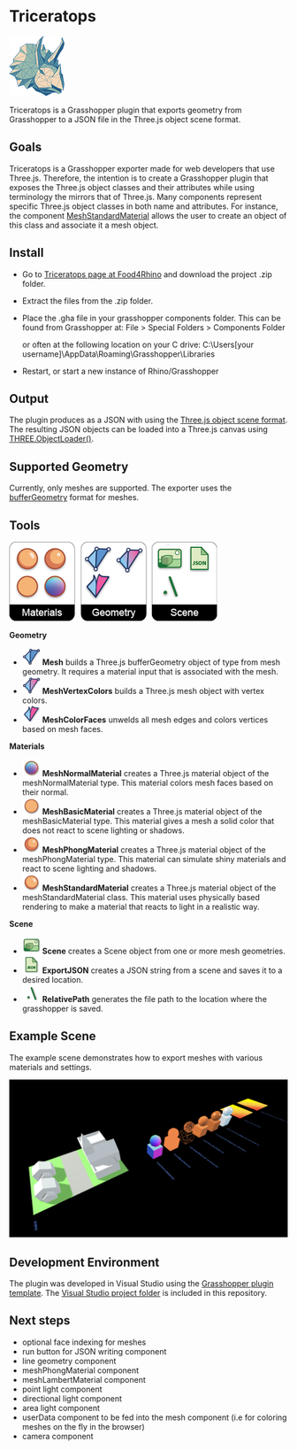 # Triceratops

![Triceratops logo](assets/triceratops-logo-medium.png)

Triceratops is a Grasshopper plugin that exports geometry from Grasshopper to a JSON file in the Three.js object scene format.

## Goals

Triceratops is a Grasshopper exporter made for web developers that use Three.js. Therefore, the intention is to create a Grasshopper plugin that exposes the Three.js object classes and their attributes while using terminology the mirrors that of Three.js. Many components represent specific Three.js object classes in both name and attributes. For instance, the component [MeshStandardMaterial](https://threejs.org/docs/#api/en/materials/MeshStandardMaterial) allows the user to create an object of this class and associate it a mesh object.

## Install

* Go to [Triceratops page at Food4Rhino](https://www.food4rhino.com/app/triceratops) and download the project .zip folder.
* Extract the files from the .zip folder.
* Place the .gha file in your grasshopper components folder. This can be found from Grasshopper at:
  File > Special Folders > Components Folder

  or often at the following location on your C drive:
  C:\Users\[your username]\AppData\Roaming\Grasshopper\Libraries
* Restart, or start a new instance of Rhino/Grasshopper

## Output

The plugin produces as a JSON with using the [Three.js object scene format](https://github.com/mrdoob/three.js/wiki/JSON-Object-Scene-format-4). The resulting JSON objects can be loaded into a Three.js canvas using [THREE.ObjectLoader()](https://threejs.org/docs/#api/en/loaders/ObjectLoader).

## Supported Geometry

Currently, only meshes are supported. The exporter uses the [bufferGeometry](https://threejs.org/docs/#api/en/core/BufferGeometry) format for meshes.

## Tools

![Triceratops menu](assets/triceratops-panel.png)

**Geometry**
* ![Mesh](assets/Mesh.png) **Mesh** builds a Three.js bufferGeometry object of type from mesh geometry. It requires a material input that is associated with the mesh.
* ![MeshVertexColors](assets/MeshVertexColors.png) **MeshVertexColors** builds a Three.js mesh object with vertex colors.
* ![MeshColorFaces](assets/MeshColorFaces.png) **MeshColorFaces** unwelds all mesh edges and colors vertices based on mesh faces.

**Materials**
* ![MeshNormalMaterial](assets/MeshNormalMaterial.png) **MeshNormalMaterial** creates a Three.js material object of the meshNormalMaterial type. This material colors mesh faces based on their normal.
* ![MeshBasicMaterial](assets/MeshBasicMaterial.png) **MeshBasicMaterial** creates a Three.js material object of the meshBasicMaterial type. This material gives a mesh a solid color that does not react to scene lighting or shadows.
* ![MeshPhongMaterial](assets/MeshPhongMaterial.png) **MeshPhongMaterial** creates a Three.js material object of the meshPhongMaterial type. This material can simulate shiny materials and react to scene lighting and shadows.
* ![MeshStandardMaterial](assets/MeshStandardMaterial.png) **MeshStandardMaterial** creates a Three.js material object of the meshStandardMaterial class. This material uses physically based rendering to make a material that reacts to light in a realistic way.

**Scene**
* ![Scene](assets/Scene.png) **Scene** creates a Scene object from one or more mesh geometries.
* ![ExportJSON](assets/ExportJSON.png) **ExportJSON** creates a JSON string from a scene and saves it to a desired location.
* ![RelativePath](assets/RelativePath.png) **RelativePath** generates the file path to the location where the grasshopper is saved.

## Example Scene

The example scene demonstrates how to export meshes with various materials and settings.

![example scene](assets/example_scene.PNG)

## Development Environment

The plugin was developed in Visual Studio using the [Grasshopper plugin template](https://marketplace.visualstudio.com/items?itemName=McNeel.GrasshopperAssemblyforv6). The [Visual Studio project folder](https://github.com/meliharvey/Triceratops/tree/master/threejs-exporter) is included in this repository.

## Next steps

* optional face indexing for meshes
* run button for JSON writing component
* line geometry component
* meshPhongMaterial component
* meshLambertMaterial component
* point light component
* directional light component
* area light component
* userData component to be fed into the mesh component (i.e for coloring meshes on the fly in the browser)
* camera component
